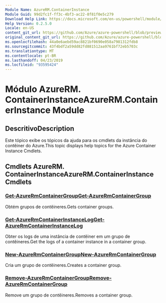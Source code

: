 ```yaml
---
Module Name: AzureRM.ContainerInstance
Module Guid: 99d2fc1f-ff3c-4bf3-ac22-8f81f0e5c279
Download Help Link: https://docs.microsoft.com/en-us/powershell/module/azurerm.containerinstance
Help Version: 0.2.5.0
Locale: en-US
content_git_url: https://github.com/Azure/azure-powershell/blob/preview/src/ResourceManager/ContainerInstance/Commands.ContainerInstance/help/AzureRM.ContainerInstance.md
original_content_git_url: https://github.com/Azure/azure-powershell/blob/preview/src/ResourceManager/ContainerInstance/Commands.ContainerInstance/help/AzureRM.ContainerInstance.md
ms.openlocfilehash: 44a0e6aebd59ac8821bf0690e058a7981312fdb8
ms.sourcegitcommit: 43f4bdf2a59dd82fd881512aa9761bf72eb5703c
ms.translationtype: MT
ms.contentlocale: pt-BR
ms.lasthandoff: 04/23/2019
ms.locfileid: "93595424"
---
```

# <span data-ttu-id="03059-101">Módulo AzureRM. ContainerInstance</span><span class="sxs-lookup"><span data-stu-id="03059-101">AzureRM.ContainerInstance Module</span></span>
## <span data-ttu-id="03059-102">Descritivo</span><span class="sxs-lookup"><span data-stu-id="03059-102">Description</span></span>
<span data-ttu-id="03059-103">Este tópico exibe os tópicos da ajuda para os cmdlets da instância do contêiner do Azure.</span><span class="sxs-lookup"><span data-stu-id="03059-103">This topic displays help topics for the Azure Container Instance Cmdlets.</span></span>

## <span data-ttu-id="03059-104">Cmdlets AzureRM. ContainerInstance</span><span class="sxs-lookup"><span data-stu-id="03059-104">AzureRM.ContainerInstance Cmdlets</span></span>
### [<span data-ttu-id="03059-105">Get-AzureRmContainerGroup</span><span class="sxs-lookup"><span data-stu-id="03059-105">Get-AzureRmContainerGroup</span></span>](Get-AzureRmContainerGroup.md)
<span data-ttu-id="03059-106">Obtém grupos de contêineres.</span><span class="sxs-lookup"><span data-stu-id="03059-106">Gets container groups.</span></span>

### [<span data-ttu-id="03059-107">Get-AzureRmContainerInstanceLog</span><span class="sxs-lookup"><span data-stu-id="03059-107">Get-AzureRmContainerInstanceLog</span></span>](Get-AzureRmContainerInstanceLog.md)
<span data-ttu-id="03059-108">Obter os logs de uma instância de contêiner em um grupo de contêineres.</span><span class="sxs-lookup"><span data-stu-id="03059-108">Get the logs of a container instance in a container group.</span></span>

### [<span data-ttu-id="03059-109">New-AzureRmContainerGroup</span><span class="sxs-lookup"><span data-stu-id="03059-109">New-AzureRmContainerGroup</span></span>](New-AzureRmContainerGroup.md)
<span data-ttu-id="03059-110">Cria um grupo de contêineres.</span><span class="sxs-lookup"><span data-stu-id="03059-110">Creates a container group.</span></span>

### [<span data-ttu-id="03059-111">Remove-AzureRmContainerGroup</span><span class="sxs-lookup"><span data-stu-id="03059-111">Remove-AzureRmContainerGroup</span></span>](Remove-AzureRmContainerGroup.md)
<span data-ttu-id="03059-112">Remove um grupo de contêineres.</span><span class="sxs-lookup"><span data-stu-id="03059-112">Removes a container group.</span></span>


